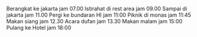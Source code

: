 
Berangkat ke jakarta jam 07.00
Istirahat di rest area jam 09.00
Sampai di jakarta jam 11.00
Pergi ke bundaran HI jam 11:00 
Piknik di monas jam 11:45
Makan siang jam 12.30
Acara dufan jam 13.30
Makan malam jam 15:00
Pulang ke Hotel jam 18:00

